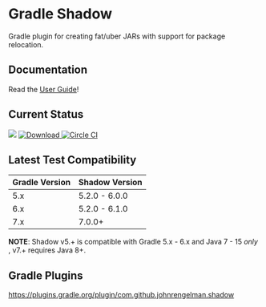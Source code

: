 # Gradle Shadow

Gradle plugin for creating fat/uber JARs with support for package relocation.

## Documentation

Read the [User Guide](http://imperceptiblethoughts.com/shadow)!

## Current Status

<a href='https://bintray.com/johnrengelman/gradle-plugins/gradle-shadow-plugin/view?source=watch' alt='Get automatic notifications about new "gradle-shadow-plugin" versions'><img src='https://www.bintray.com/docs/images/bintray_badge_color.png'></a>
[ ![Download](https://api.bintray.com/packages/johnrengelman/gradle-plugins/gradle-shadow-plugin/images/download.png) ](https://bintray.com/johnrengelman/gradle-plugins/gradle-shadow-plugin/_latestVersion)
[![Circle CI](https://circleci.com/gh/johnrengelman/shadow.png?style=badge)](https://circleci.com/gh/johnrengelman/shadow)

## Latest Test Compatibility

| Gradle Version | Shadow Version |
|----------------|----------------|
| 5.x | 5.2.0 - 6.0.0|
| 6.x | 5.2.0 - 6.1.0|
| 7.x | 7.0.0+|

**NOTE**: Shadow v5.+ is compatible with Gradle 5.x - 6.x and Java 7 - 15 _only_ , v7.+ requires Java 8+.


## Gradle Plugins

https://plugins.gradle.org/plugin/com.github.johnrengelman.shadow

